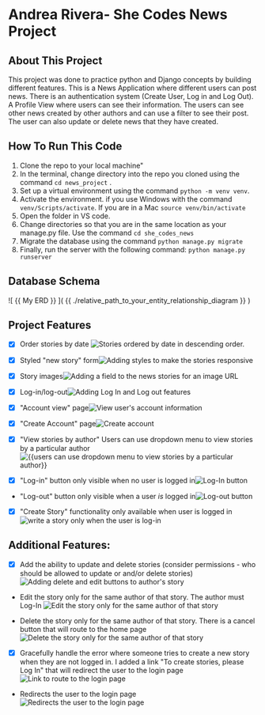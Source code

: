 # Andrea Rivera- She Codes News Project

## About This Project
This project was done to practice python and Django concepts by building different features. This is a News Application where different users can post news. There is an authentication system (Create User, Log in and Log Out). A Profile View where users can see their information. The users can see other news created by other authors and can use a filter to see their post. The user can also update or delete news that they have created.

## How To Run This Code

1. Clone the repo to your local machine"
2. In the terminal, change directory into the repo you cloned using the command `cd news_project` .
3. Set up a virtual environment using the command `python -m venv venv`.
4. Activate the environment. if you use Windows with the command `venv/Scripts/activate`.  If you are in a Mac `source venv/bin/activate`
6. Open the folder in VS code.
7. Change directories so that you are in the same location as your manage.py file. Use the command `cd she_codes_news` 
8. Migrate the database using the command `python manage.py migrate`
9. Finally, run the server with the following command: `python manage.py runserver`

    
## Database Schema
![ {{ My ERD }} ]( {{ ./relative_path_to_your_entity_relationship_diagram }} )
    
## Project Features
- [x] Order stories by date
![Stories ordered by date in descending order.](./she_codes_news/news/static/news/images/order_by_date.png)

- [x] Styled "new story" form![ Adding styles to make the stories responsive ](./she_codes_news/news/static/news/images/news_style.png )

- [x] Story images![ Adding a field to the news stories for an image URL](./she_codes_news/news/static/news/images/news_image.png)

- [x] Log-in/log-out![ Adding Log In and Log out features ](./she_codes_news/news/static/news/images/login4.png )

- [x] "Account view" page![View user's account information](./she_codes_news/news/static/news/images/account_view.png)

- [x] "Create Account" page![Create account](./she_codes_news/news/static/news/images/create_account.png)

- [x] "View stories by author" Users can use dropdown menu to view stories by a particular author![{{users can use dropdown menu to view stories by a particular author}}](./she_codes_news/news/static/news/images/search_author.png)

- [x] "Log-in" button only visible when no user is logged in![ Log-In button](./she_codes_news/news/static/news/images/login3.png)

- "Log-out" button only visible when a user *is* logged in![ Log-out button](./she_codes_news/news/static/news/images/logout.png)

- [x] "Create Story" functionality only available when user is logged in![write a story only when the user is log-in ](./she_codes_news/news/static/news/images/write_story.png)

## Additional Features:

- [x] Add the ability to update and delete stories (consider permissions - who should be allowed to update or and/or delete stories)![Adding delete and edit buttons to author's story](./she_codes_news/news/static/news/images/edit-delete.png)

- Edit the story only for the same author of that story. The author must Log-In ![Edit the story only for the same author of that story](./she_codes_news/news/static/news/images/edit.png)

- Delete the story only for the same author of that story. There is a cancel button that will route to the home page![Delete the story only for the same author of that story](./she_codes_news/news/static/news/images/delete2.png)

- [x] Gracefully handle the error where someone tries to create a new story when they are not logged in. I added a link "To create stories, please Log In" that will redirect the user to the login page![ Link to route to the login page ]( ./she_codes_news/news/static/news/images/login_story.png )

- Redirects the user to the login page![Redirects the user to the login page]( ./she_codes_news/news/static/news/images/login4.png )
